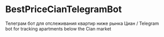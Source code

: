 # BestPriceCianTelegramBot
Телеграм бот для отслеживания квартир ниже рынка Циан / Telegram bot for tracking apartments below the Cian market
